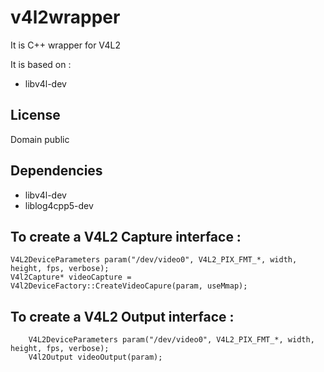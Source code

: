 
v4l2wrapper
====================

It is C++ wrapper for V4L2

It is based on :
- libv4l-dev 

License
------------
Domain public 

Dependencies
------------
 - libv4l-dev
 - liblog4cpp5-dev
 
To create a V4L2 Capture interface :
------------------------------------

	V4L2DeviceParameters param("/dev/video0", V4L2_PIX_FMT_*, width, height, fps, verbose);
	V4l2Capture* videoCapture = V4l2DeviceFactory::CreateVideoCapure(param, useMmap);


To create a V4L2 Output interface :
------------------------------------

        V4L2DeviceParameters param("/dev/video0", V4L2_PIX_FMT_*, width, height, fps, verbose);
        V4l2Output videoOutput(param);

